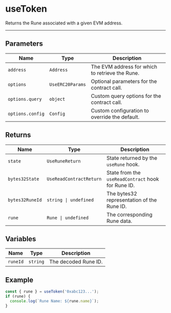 # useToken

Returns the Rune associated with a given EVM address.

---

## Parameters

| Name             | Type             | Description                                     |
| ---------------- | ---------------- | ----------------------------------------------- |
| `address`        | `Address`        | The EVM address for which to retrieve the Rune. |
| `options`        | `UseERC20Params` | Optional parameters for the contract call.      |
| `options.query`  | `object`         | Custom query options for the contract call.     |
| `options.config` | `Config`         | Custom configuration to override the default.   |

## Returns

| Name            | Type                    | Description                                        |
| --------------- | ----------------------- | -------------------------------------------------- |
| `state`         | `UseRuneReturn`         | State returned by the `useRune` hook.              |
| `bytes32State`  | `UseReadContractReturn` | State from the `useReadContract` hook for Rune ID. |
| `bytes32RuneId` | `string \| undefined`   | The bytes32 representation of the Rune ID.         |
| `rune`          | `Rune \| undefined`     | The corresponding Rune data.                       |

## Variables

| Name     | Type     | Description          |
| -------- | -------- | -------------------- |
| `runeId` | `string` | The decoded Rune ID. |

## Example

```typescript
const { rune } = useToken('0xabc123...');
if (rune) {
  console.log(`Rune Name: ${rune.name}`);
}
```
